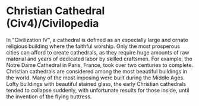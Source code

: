 # Christian Cathedral (Civ4)/Civilopedia

In "Civilization IV", a cathedral is defined as an especially large and ornate religious building where the faithful worship. Only the most prosperous cities can afford to create cathedrals, as they require huge amounts of raw material and years of dedicated labor by skilled craftsmen. For example, the Notre Dame Cathedral in Paris, France, took over two centuries to complete.
Christian cathedrals are considered among the most beautiful buildings in the world. Many of the most imposing were built during the Middle Ages. Lofty buildings with beautiful stained glass, the early Christian cathedrals tended to collapse suddenly, with unfortunate results for those inside, until the invention of the flying buttress.